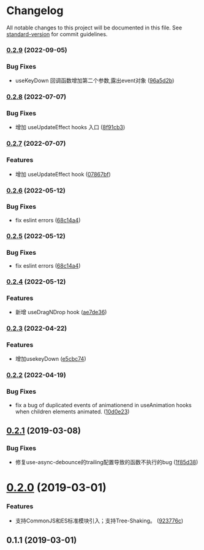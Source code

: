 # Changelog

All notable changes to this project will be documented in this file. See [standard-version](https://github.com/conventional-changelog/standard-version) for commit guidelines.

### [0.2.9](https://github.com/shallinta/smarty-react-hooks/compare/v0.2.8...v0.2.9) (2022-09-05)


### Bug Fixes

* useKeyDown 回调函数增加第二个参数,露出event对象 ([96a5d2b](https://github.com/shallinta/smarty-react-hooks/commit/96a5d2bdc7fb9c777c89fd6eae138f15092413c6))

### [0.2.8](https://github.com/shallinta/smarty-react-hooks/compare/v0.2.7...v0.2.8) (2022-07-07)


### Bug Fixes

* 增加 useUpdateEffect hooks 入口 ([8f91cb3](https://github.com/shallinta/smarty-react-hooks/commit/8f91cb3e9b13abf686b9b487a721ee3e8f288a35))

### [0.2.7](https://github.com/shallinta/smarty-react-hooks/compare/v0.2.6...v0.2.7) (2022-07-07)


### Features

* 增加 useUpdateEffect hook ([07867bf](https://github.com/shallinta/smarty-react-hooks/commit/07867bf748c950836d406f51e45abe5bbd0fa518))

### [0.2.6](https://github.com/shallinta/smarty-react-hooks/compare/v0.2.4...v0.2.6) (2022-05-12)


### Bug Fixes

* fix eslint errors ([68c14a4](https://github.com/shallinta/smarty-react-hooks/commit/68c14a423bc75491e6308f74ba5033ac1b6b095c))

### [0.2.5](https://github.com/shallinta/smarty-react-hooks/compare/v0.2.4...v0.2.5) (2022-05-12)


### Bug Fixes

* fix eslint errors ([68c14a4](https://github.com/shallinta/smarty-react-hooks/commit/68c14a423bc75491e6308f74ba5033ac1b6b095c))

### [0.2.4](https://github.com/shallinta/smarty-react-hooks/compare/v0.2.3...v0.2.4) (2022-05-12)


### Features

* 新增 useDragNDrop hook ([ae7de36](https://github.com/shallinta/smarty-react-hooks/commit/ae7de36639b995efe5fee5c7a95ee2674fa5ad7e))

### [0.2.3](https://github.com/shallinta/smarty-react-hooks/compare/v0.2.2...v0.2.3) (2022-04-22)


### Features

* 增加usekeyDown ([e5cbc74](https://github.com/shallinta/smarty-react-hooks/commit/e5cbc745b35130ccc9a5636285d3c03edac0b838))

### [0.2.2](https://github.com/shallinta/smarty-react-hooks/compare/v0.2.1...v0.2.2) (2022-04-19)


### Bug Fixes

* fix a bug of duplicated events of animationend in useAnimation hooks when children elements animated. ([10d0e23](https://github.com/shallinta/smarty-react-hooks/commit/10d0e23fe12520ba7825c6b8473ed6b8942e948a))

## [0.2.1](https://github.com/shallinta/smarty-react-hooks/compare/v0.2.0...v0.2.1) (2019-03-08)


### Bug Fixes

* 修复use-async-debounce的trailing配置导致的函数不执行的bug ([1f85d38](https://github.com/shallinta/smarty-react-hooks/commit/1f85d38))



# [0.2.0](https://github.com/shallinta/smarty-react-hooks/compare/v0.1.1...v0.2.0) (2019-03-01)


### Features

* 支持CommonJS和ES标准模块引入；支持Tree-Shaking。 ([923776c](https://github.com/shallinta/smarty-react-hooks/commit/923776c))



## 0.1.1 (2019-03-01)
